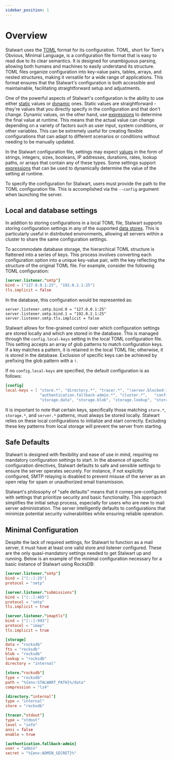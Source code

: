 ```yaml
---
sidebar_position: 1
---
```


# Overview

Stalwart uses the [TOML](https://toml.io/en/) format for its configuration. TOML, short for Tom's Obvious, Minimal Language, is a configuration file format that is easy to read due to its clear semantics. It is designed for unambiguous parsing, allowing both humans and machines to easily understand its structure. TOML files organize configuration into key-value pairs, tables, arrays, and nested structures, making it versatile for a wide range of applications. This format ensures that the Stalwart's configuration is both accessible and maintainable, facilitating straightforward setup and adjustments.

One of the powerful aspects of Stalwart's configuration is the ability to use either [static](/docs/category/values) values or [dynamic](/docs/configuration/expressions/values) ones. Static values are straightforward - they're values that you directly specify in the configuration and that don't change. Dynamic values, on the other hand, use [expressions](/docs/configuration/expressions/overview) to determine the final value at runtime. This means that the actual value can change depending on a variety of factors such as user input, system conditions, or other variables. This can be extremely useful for creating flexible configurations that can adapt to different scenarios or conditions without needing to be manually updated.

In the Stalwart configuration file, settings may expect [values](/docs/category/values) in the form of strings, integers, sizes, booleans, IP addresses, durations, rates, lookup paths, or arrays that contain any of these types. Some settings support [expressions](/docs/configuration/expressions/overview) that can be used to dynamically determine the value of the setting at runtime. 

To specify the configuration for Stalwart, users must provide the path to the TOML configuration file. This is accomplished via the `--config` argument when launching the server.

## Local and database settings

In addition to storing configurations in a local TOML file, Stalwart supports storing configuration settings in any of the supported [data stores](/docs/storage/data). This is particularly useful in distributed environments, allowing all servers within a cluster to share the same configuration settings.

To accommodate database storage, the hierarchical TOML structure is flattened into a series of keys. This process involves converting each configuration option into a unique key-value pair, with the key reflecting the structure of the original TOML file. For example, consider the following TOML configuration:

```toml
[server.listener."smtp"]
bind = ["127.0.0.1:25", "192.0.2.1:25"]
tls.implicit = false
```

In the database, this configuration would be represented as:

```
server.listener.smtp.bind.0 = "127.0.0.1:25"
server.listener.smtp.bind.1 = "192.0.2.1:25"
server.listener.smtp.tls.implicit = false
```

Stalwart allows for fine-grained control over which configuration settings are stored locally and which are stored in the database. This is managed through the `config.local-keys` setting in the local TOML configuration file. This setting accepts an array of glob patterns to match configuration keys. If a key matches a pattern, it is retained in the local TOML file; otherwise, it is stored in the database. Exclusion of specific keys can be achieved by prefixing the glob pattern with a `!`.

If no `config.local-keys` are specified, the default configuration is as follows:

```toml
[config]
local-keys = [ "store.*", "directory.*", "tracer.*", "!server.blocked-ip.*", "!server.allowed-ip.*", "server.*",
               "authentication.fallback-admin.*", "cluster.*",   "config.local-keys.*", 
               "storage.data", "storage.blob", "storage.lookup", "storage.fts", "storage.directory", "certificate.*" ]
```

It is important to note that certain keys, specifically those matching `store.*`, `storage.*`, and `server.*` patterns, must always be stored locally. Stalwart relies on these local configurations to initialize and start correctly. Excluding these key patterns from local storage will prevent the server from starting.

## Safe Defaults

Stalwart is designed with flexibility and ease of use in mind, requiring no mandatory configuration settings to start. In the absence of specific configuration directives, Stalwart defaults to safe and sensible settings to ensure the server operates securely. For instance, if not explicitly configured, SMTP relaying is disabled to prevent misuse of the server as an open relay for spam or unauthorized email transmission.

Stalwart's philosophy of "safe defaults" means that it comes pre-configured with settings that prioritize security and basic functionality. This approach simplifies the initial setup process, especially for users who are new to mail server administration. The server intelligently defaults to configurations that minimize potential security vulnerabilities while ensuring reliable operation.

## Minimal Configuration

Despite the lack of required settings, for Stalwart to function as a mail server, it must have at least one valid store and listener configured. These are the only quasi-mandatory settings needed to get Stalwart up and running. Below is an example of the minimal configuration necessary for a basic instance of Stalwart using RocksDB:

```toml
[server.listener."smtp"]
bind = ["[::]:25"]
protocol = "smtp"

[server.listener."submissions"]
bind = ["[::]:465"]
protocol = "smtp"
tls.implicit = true

[server.listener."imaptls"]
bind = ["[::]:993"]
protocol = "imap"
tls.implicit = true

[storage]
data = "rocksdb"
fts = "rocksdb"
blob = "rocksdb"
lookup = "rocksdb"
directory = "internal"

[store."rocksdb"]
type = "rocksdb"
path = "%{env:STALWART_PATH}%/data"
compression = "lz4"

[directory."internal"]
type = "internal"
store = "rocksdb"

[tracer."stdout"]
type = "stdout"
level = "info"
ansi = false
enable = true

[authentication.fallback-admin]
user = "admin"
secret = "%{env:ADMIN_SECRET}%"
```

